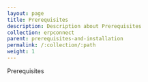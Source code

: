 ```yaml
---
layout: page
title: Prerequisites
description: Description about Prerequisites
collection: erpconnect
parent: prerequisites-and-installation
permalink: /:collection/:path
weight: 1
---
```


Prerequisites





